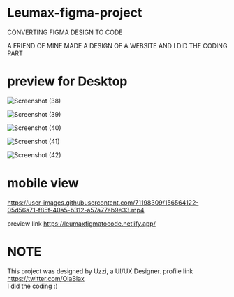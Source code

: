 # Leumax-figma-project
CONVERTING FIGMA DESIGN TO CODE

A FRIEND OF MINE MADE A DESIGN OF A WEBSITE AND I DID THE CODING PART

# preview for Desktop

![Screenshot (38)](https://user-images.githubusercontent.com/71198309/156563896-6d745337-06ac-4fa0-a3b2-49362a299cdc.png)

![Screenshot (39)](https://user-images.githubusercontent.com/71198309/156563906-3d89d5ad-c91b-4be6-bd89-f288ca97a646.png)

![Screenshot (40)](https://user-images.githubusercontent.com/71198309/156563918-06c1a7cc-f1b1-4a1d-adc8-79fc1681d7c7.png)

![Screenshot (41)](https://user-images.githubusercontent.com/71198309/156563933-d7ca265d-b194-4290-872d-59307711c7fb.png)

![Screenshot (42)](https://user-images.githubusercontent.com/71198309/156563961-7b35b9bf-ef56-44f4-bad7-21ac2cb2b0a6.png)


# mobile view


https://user-images.githubusercontent.com/71198309/156564122-05d56a71-f85f-40a5-b312-a57a77eb9e33.mp4

preview link https://leumaxfigmatocode.netlify.app/


# NOTE

This project was designed by Uzzi, a UI/UX Designer. profile link https://twitter.com/OlaBlax
<br>
I did the coding :)
